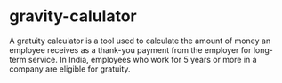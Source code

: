 # gravity-calulator
A gratuity calculator is a tool used to calculate the amount of money an employee receives as a thank-you payment from the employer for long-term service. In India, employees who work for 5 years or more in a company are eligible for gratuity.
